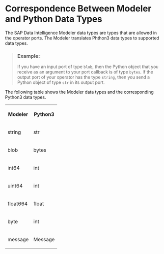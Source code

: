 <!-- loio81f40a2d186b480596dfc2cfa365df4c -->

# Correspondence Between Modeler and Python Data Types

The SAP Data Intelligence Modeler data types are types that are allowed in the operator ports. The Modeler translates Phthon3 data types to supported data types.

> ### Example:  
> If you have an input port of type `blob`, then the Python object that you receive as an argument to your port callback is of type `bytes`. If the output port of your operator has the type `string`, then you send a Python object of type `str` in its output port.

The following table shows the Modeler data types and the corresponding Python3 data types.


<table>
<tr>
<th valign="top">

Modeler

</th>
<th valign="top">

Python3

</th>
</tr>
<tr>
<td valign="top">

string

</td>
<td valign="top">

str

</td>
</tr>
<tr>
<td valign="top">

blob

</td>
<td valign="top">

bytes

</td>
</tr>
<tr>
<td valign="top">

int64

</td>
<td valign="top">

int

</td>
</tr>
<tr>
<td valign="top">

uint64

</td>
<td valign="top">

int

</td>
</tr>
<tr>
<td valign="top">

float664

</td>
<td valign="top">

float

</td>
</tr>
<tr>
<td valign="top">

byte

</td>
<td valign="top">

int

</td>
</tr>
<tr>
<td valign="top">

message

</td>
<td valign="top">

Message

</td>
</tr>
</table>

